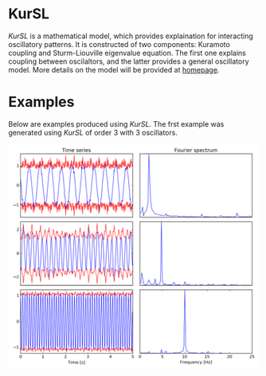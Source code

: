 # KurSL
*KurSL* is a mathematical model, which provides explaination for interacting oscillatory patterns. It is constructed of two components: Kuramoto coupling and Sturm-Liouville eigenvalue equation. The first one explains coupling between oscilaltors, and the latter provides a general oscillatory model. More details on the model will be provided at [homepage](https://www.laszukdawid.com).

# Examples
Below are examples produced using *KurSL*. The frst example was generated using *KurSL* of order 3 with 3 oscillators.

![Example of KurSL model][example]

[example]: KurSL_example.png "Example of KurSL model"

